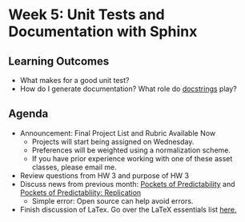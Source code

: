 # Week 5: Unit Tests and Documentation with Sphinx

## Learning Outcomes

- What makes for a good unit test?
- How do I generate documentation? What role do [docstrings](https://www.geeksforgeeks.org/python-docstrings/) play?

## Agenda
 
- Announcement: Final Project List and Rubric Available Now
    - Projects will start being assigned on Wednesday.
    - Preferences will be weighted using a normalization scheme.
    - If you have prior experience working with one of these asset classes, please email me.
- Review questions from HW 3 and purpose of HW 3
- Discuss news from previous month: [Pockets of Predictability](https://papers.ssrn.com/sol3/papers.cfm?abstract_id=3152386) and [Pockets of Predictabliity: Replication](https://papers.ssrn.com/sol3/papers.cfm?abstract_id=4710577)
    - Simple error: Open source can help avoid errors.
- Finish discussion of LaTex. Go over the LaTeX essentials list [here.](./../Week4/latex_essentials.md)
    